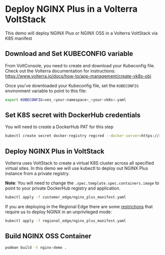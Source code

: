 # Deploy NGINX Plus in a Volterra VoltStack

This demo will deploy NGINX Plus or NGINX OSS in a Volterra VoltStack via K8S manifest

## Download and Set KUBECONFIG variable

From VoltConsole, you need to create and download your Kubeconfig file. Check out the Volterra documentation for instructions:
https://www.volterra.io/docs/how-to/app-management/create-vk8s-obj

Once you've downloaded your Kubeconfig file, set the `KUBECONFIG` environment variable to point to this file:

```bash
export KUBECONFIG=ves_<your-namespace>_<your-vk8s>.yaml
```

## Set K8S secret with DockerHub credentials

You will need to create a DockerHub PAT for this step

```bash
kubectl create secret docker-registry regcred --docker-server=https://index.docker.io/v2/ --docker-username=<your-name> --docker-password=<your-pword> --docker-email=<your-email>
```

## Deploy NGINX Plus in VoltStack

Volterra uses VoltStack to create a virtual K8S cluster across all specified virtual sites. In this demo we will use kubectl to deploy out NGINX Plus instance from a private registry.

**Note**: You will need to change the `.spec.template.spec.containers.image` to point to your private DockerHub registry and application.

```bash
kubectl apply -f customer_edge/nginx_plus_manifest.yaml
```

If you are deploying in the Regional Edge there are some [restrictions](https://www.volterra.io/docs/how-to/app-management/create-vk8s-obj?query=restrictions) that require us to deploy NGINX in an unprivileged mode:

```bash
kubectl apply -f regional_edge/nginx_plus_manifest.yaml
```

## Build NGINX OSS Container

```bash
podman build -t nginx-demo .
```
